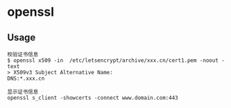 # openssl

## Usage

    校验证书信息
    $ openssl x509 -in  /etc/letsencrypt/archive/xxx.cn/cert1.pem -noout -text
    > X509v3 Subject Alternative Name:
    DNS:*.xxx.cn

    显示证书信息
    openssl s_client -showcerts -connect www.domain.com:443